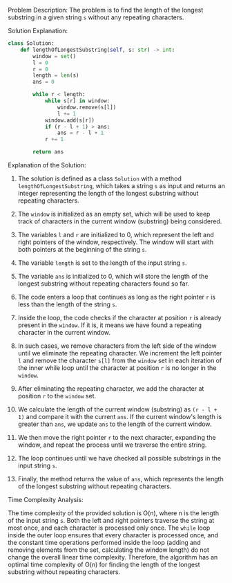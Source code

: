 
Problem Description:
The problem is to find the length of the longest substring in a given string `s` without any repeating characters.

Solution Explanation:

```python
class Solution:
    def lengthOfLongestSubstring(self, s: str) -> int:
        window = set()
        l = 0
        r = 0
        length = len(s)
        ans = 0

        while r < length:
            while s[r] in window:
                window.remove(s[l])
                l += 1
            window.add(s[r])
            if (r - l + 1) > ans: 
                ans = r - l + 1
            r += 1

        return ans
```

Explanation of the Solution:

1. The solution is defined as a class `Solution` with a method `lengthOfLongestSubstring`, which takes a string `s` as input and returns an integer representing the length of the longest substring without repeating characters.

2. The `window` is initialized as an empty set, which will be used to keep track of characters in the current window (substring) being considered.

3. The variables `l` and `r` are initialized to 0, which represent the left and right pointers of the window, respectively. The window will start with both pointers at the beginning of the string `s`.

4. The variable `length` is set to the length of the input string `s`.

5. The variable `ans` is initialized to 0, which will store the length of the longest substring without repeating characters found so far.

6. The code enters a loop that continues as long as the right pointer `r` is less than the length of the string `s`.

7. Inside the loop, the code checks if the character at position `r` is already present in the `window`. If it is, it means we have found a repeating character in the current window.

8. In such cases, we remove characters from the left side of the window until we eliminate the repeating character. We increment the left pointer `l` and remove the character `s[l]` from the `window` set in each iteration of the inner while loop until the character at position `r` is no longer in the `window`.

9. After eliminating the repeating character, we add the character at position `r` to the `window` set.

10. We calculate the length of the current window (substring) as `(r - l + 1)` and compare it with the current `ans`. If the current window's length is greater than `ans`, we update `ans` to the length of the current window.

11. We then move the right pointer `r` to the next character, expanding the window, and repeat the process until we traverse the entire string.

12. The loop continues until we have checked all possible substrings in the input string `s`.

13. Finally, the method returns the value of `ans`, which represents the length of the longest substring without repeating characters.

Time Complexity Analysis:

The time complexity of the provided solution is O(n), where n is the length of the input string `s`. Both the left and right pointers traverse the string at most once, and each character is processed only once. The `while` loop inside the outer loop ensures that every character is processed once, and the constant time operations performed inside the loop (adding and removing elements from the set, calculating the window length) do not change the overall linear time complexity. Therefore, the algorithm has an optimal time complexity of O(n) for finding the length of the longest substring without repeating characters.